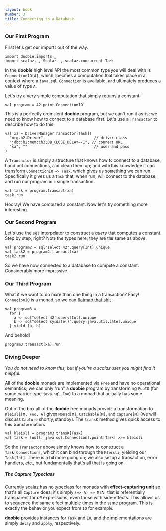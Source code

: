 ```yaml
---
layout: book
number: 3
title: Connecting to a Database
---
```


### Our First Program

First let's get our imports out of the way.

```tut:silent
import doobie.imports._
import scalaz._, Scalaz._, scalaz.concurrent.Task
```

In the **doobie** high level API the most common type you will deal with is `ConnectionIO[A]`, which specifies a computation that takes place in a context where a `java.sql.Connection` is available, and ultimately produces a value of type `A`.

Let's try a very simple computation that simply returns a constant.

```tut
val program = 42.point[ConnectionIO]
```

This is a perfectly cromulent **doobie** program, but we can't run it as-is; we need to know how to connect to a database first. Let's use a `Transactor` to describe how to do this.

```tut:silent
val xa = DriverManagerTransactor[Task](
  "org.h2.Driver",                      // driver class
  "jdbc:h2:mem:ch3;DB_CLOSE_DELAY=-1", // connect URL
  "sa", ""                              // user and pass
)
```

A `Transactor` is simply a structure that knows how to connect to a database, hand out connections, and clean them up; and with this knowledge it can transform `ConnectionIO ~> Task`, which gives us something we can run. Specifically it gives us a `Task` that, when run, will connect to the database and run our program in a single transaction.

```tut
val task = program.transact(xa)
task.run
```

Hooray! We have computed a constant. Now let's try something more interesting.

### Our Second Program

Let's use the `sql` interpolator to construct a *query* that computes a constant. Step by step, right? Note the types here; they are the same as above.

```tut
val program2 = sql"select 42".query[Int].unique
val task2 = program2.transact(xa)
task2.run
```

So we have now connected to a database to compute a constant. Considerably more impressive. 

### Our Third Program

What if we want to do more than one thing in a transaction? Easy! `ConnecionIO` is a monad, so we can [flatmap that shit](http://flatmapthatshit.com/).

```tut:silent
val program3 = 
  for {
    a <- sql"select 42".query[Int].unique
    b <- sql"select sysdate()".query[java.util.Date].unique
  } yield (a, b)
```

And behold!

```tut
program3.transact(xa).run
```


### Diving Deeper

*You do not need to know this, but if you're a scalaz user you might find it helpful.*

All of the **doobie** monads are implemented via `Free` and have no operational semantics; we can only "run" a **doobie** program by transforming `FooIO` (for some carrier type `java.sql.Foo`) to a monad that actually has some meaning. 

Out of the box all of the **doobie** free monads provide a transformation to `Kleisli[M, Foo, A]` given `Monad[M]`, `Catchable[M]`, and `Capture[M]` (we will discuss `Capture` shortly, standby). The `transK` method gives quick access to this transformation.

```tut
val kleisli = program3.transK[Task] 
val task = (null: java.sql.Connection).point[Task] >>= kleisli
```

So the `Transactor` above simply knows how to construct a `Task[Connection]`, which it can bind through the `Kleisli`, yielding our `Task[Int]`. There is a bit more going on; we also set up a transaction, error handlers, etc., but fundamentally that's all that is going on.

##### The Capture Typeclass

Currently scalaz has no typeclass for monads with **effect-capturing unit** so that's all `Capture` does; it's simply `(=> A) => M[A]` that is referentially transparent for *all* expressions, even those with side-effects. This allows us to sequence the same effect multiple times in the same program. This is exactly the behavior you expect from `IO` for example. 

**doobie** provides instances for `Task` and `IO`, and the implementations are simply `delay` and `apply`, respectively.



